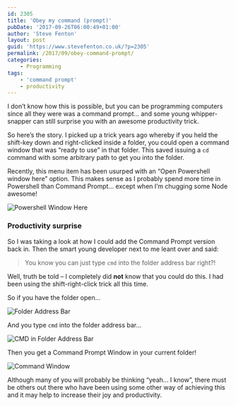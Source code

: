 ```yaml
---
id: 2305
title: 'Obey my command (prompt)'
pubDate: '2017-09-26T06:00:49+01:00'
author: 'Steve Fenton'
layout: post
guid: 'https://www.stevefenton.co.uk/?p=2305'
permalink: /2017/09/obey-command-prompt/
categories:
    - Programming
tags:
    - 'command prompt'
    - productivity
---
```


I don’t know how this is possible, but you can be programming computers since all they were was a command prompt… and some young whipper-snapper can still surprise you with an awesome productivity trick.

So here’s the story. I picked up a trick years ago whereby if you held the shift-key down and right-clicked inside a folder, you could open a command window that was “ready to use” in that folder. This saved issuing a `cd` command with some arbitrary path to get you into the folder.

Recently, this menu item has been usurped with an “Open Powershell window here” option. This makes sense as I probably spend more time in Powershell than Command Prompt… except when I’m chugging some Node awesome!

![Powershell Window Here](https://www.stevefenton.co.uk/wp-content/uploads/2017/09/powershell-window-here.png)

### Productivity surprise

So I was taking a look at how I could add the Command Prompt version back in. Then the smart young developer next to me leant over and said:

> You know you can just type `cmd` into the folder address bar right?!

Well, truth be told – I completely did **not** know that you could do this. I had been using the shift-right-click trick all this time.

So if you have the folder open…

![Folder Address Bar](https://www.stevefenton.co.uk/wp-content/uploads/2017/09/c-win-temp.png)

And you type `cmd` into the folder address bar…

![CMD in Folder Address Bar](https://www.stevefenton.co.uk/wp-content/uploads/2017/09/cmd-in-address-bar.png)

Then you get a Command Prompt Window in your current folder!

![Command Window](https://www.stevefenton.co.uk/wp-content/uploads/2017/09/cmd-win.png)

Although many of you will probably be thinking “yeah… I know”, there must be others out there who have been using some other way of achieving this and it may help to increase their joy and productivity.
